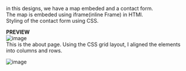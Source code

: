in this designs, we have a map embeded and a contact form.  
The map is embeded using iframe(inline Frame) in HTMl.  
Styling of the contact form using CSS.   

**PREVIEW**  
![image](https://github.com/Tru-okenye/assignment2-webdesign-eMobilis-/assets/87054799/3c943b87-3b48-4674-bfa3-0da36ad7cc5e)  
This is the about page. Using the CSS grid layout, I aligned the elements into columns and rows.  

![image](https://github.com/Tru-okenye/assignment2-webdesign-eMobilis-/assets/87054799/ca48b40c-5c48-44a6-b81a-b8a396f6851d)
